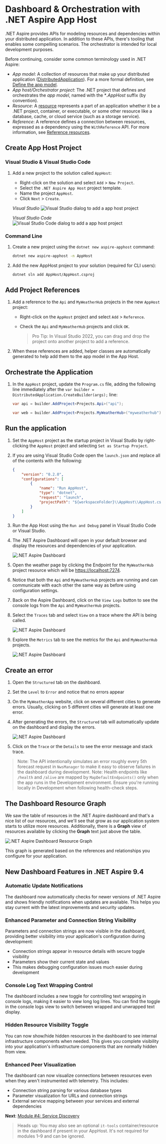 # Dashboard & Orchestration with .NET Aspire App Host

.NET Aspire provides APIs for modeling resources and dependencies within your distributed application. In addition to these APIs, there's tooling that enables some compelling scenarios. The orchestrator is intended for local development purposes.

Before continuing, consider some common terminology used in .NET Aspire:

- *App model*: A collection of resources that make up your distributed application ([DistributedApplication](https://learn.microsoft.com/dotnet/api/aspire.hosting.distributedapplication)). For a more formal definition, see [Define the app model](https://learn.microsoft.com/dotnet/aspire/fundamentals/app-host-overview?tabs=docker#define-the-app-model).
- *App host/Orchestrator project*: The .NET project that defines and orchestrates the *app model*, named with the **.AppHost* suffix (by convention).
- *Resource*: A [resource](https://learn.microsoft.com/dotnet/aspire/fundamentals/app-host-overview?tabs=docker#built-in-resource-types) represents a part of an application whether it be a .NET project, container, or executable, or some other resource like a database, cache, or cloud service (such as a storage service).
- *Reference*: A reference defines a connection between resources, expressed as a dependency using the `WithReference` API. For more information, see [Reference resources](https://learn.microsoft.com/dotnet/aspire/fundamentals/app-host-overview?tabs=docker#reference-resources).

## Create App Host Project

### Visual Studio & Visual Studio Code

1. Add a new project to the solution called `AppHost`:
   - Right-click on the solution and select `Add` > `New Project`.
   - Select the `.NET Aspire App Host` project template.
   - Name the project `AppHost`.
   - Click `Next` > `Create`.

    *Visual Studio*
    ![Visual Studio dialog to add a app host project](./media/vs-add-apphost.png)

    *Visual Studio Code*
    ![Visual Studio Code dialog to add a app host project](./media/vsc-add-apphost.png)

### Command Line

1. Create a new project using the `dotnet new aspire-apphost` command:

    ```bash
    dotnet new aspire-apphost -n AppHost
    ```

2. Add the new AppHost project to your solution (required for CLI users):

    ```bash
    dotnet sln add AppHost/AppHost.csproj
    ```

## Add Project References

1. Add a reference to the `Api` and `MyWeatherHub` projects in the new `AppHost` project:
   - Right-click on the `AppHost` project and select `Add` > `Reference`.
   - Check the `Api` and `MyWeatherHub` projects and click `OK`.

     > Pro Tip: In Visual Studio 2022, you can drag and drop the project onto another project to add a reference.

1. When these references are added, helper classes are automatically generated to help add them to the app model in the App Host.

## Orchestrate the Application

1. In the `AppHost` project, update the `Program.cs` file, adding the following line immediately after the `var builder = DistributedApplication.CreateBuilder(args);` line:

    ```csharp
    var api = builder.AddProject<Projects.Api>("api");

    var web = builder.AddProject<Projects.MyWeatherHub>("myweatherhub");
    ```

## Run the application

1. Set the `AppHost` project as the startup project in Visual Studio by right-clicking the `AppHost` project and selecting `Set as Startup Project`.
1. If you are using Visual Studio Code open the `launch.json` and replace all of the contents with the following:

    ```json
    {
        "version": "0.2.0",
        "configurations": [
            {
                "name": "Run AppHost",
                "type": "dotnet",
                "request": "launch",
                "projectPath": "${workspaceFolder}\\AppHost\\AppHost.csproj"
            }
        ]
    }
    ```

1. Run the App Host using the `Run and Debug` panel in Visual Studio Code or Visual Studio.
1. The .NET Aspire Dashboard will open in your default browser and display the resources and dependencies of your application.

    ![.NET Aspire Dashboard](./media/dashboard.png)

1. Open the weather page by clicking the Endpoint for the `MyWeatherHub` project resource which will be [https://localhost:7274](https://localhost:7274).
1. Notice that both the `Api` and `MyWeatherHub` projects are running and can communicate with each other the same way as before using configuration settings.
1. Back on the Aspire Dashboard, click on the `View Logs` button to see the console logs from the `Api` and `MyWeatherHub` projects.
1. Select the `Traces` tab and select `View` on a trace where the API is being called.

    ![.NET Aspire Dashboard](./media/dashboard-trace.png)

1. Explore the `Metrics` tab to see the metrics for the `Api` and `MyWeatherHub` projects.

    ![.NET Aspire Dashboard](./media/dashboard-metrics.png)

## Create an error

1. Open the `Structured` tab on the dashboard.
1. Set the `Level` to `Error` and notice that no errors appear
1. On the `MyWeatherApp` website, click on several different cities to generate errors. Usually, clicking on 5 different cities will generate at least one error.
1. After generating the errors, the `Structured` tab will automatically update on the dashboard and display the errors.

    ![.NET Aspire Dashboard](./media/dashboard-error.png)

1. Click on the `Trace` or the `Details` to see the error message and stack trace.

> Note: The API intentionally simulates an error roughly every 5th forecast request in `NwsManager` to make it easy to observe failures in the dashboard during development.
> Note: Health endpoints like `/health` and `/alive` are mapped by `MapDefaultEndpoints()` only when the app runs in the Development environment. Ensure you're running locally in Development when following health-check steps.

## The Dashboard Resource Graph

We saw the table of resources in the .NET Aspire dashboard and that's a nice list of our resources, and we'll see that grow as our application system starts to utilize more resources.  Additionally, there is a **Graph** view of resources available by clicking the **Graph** text just above the table.

![.NET Aspire Dashboard Resource Graph](./media/dashboard-graph.png)

This graph is generated based on the references and relationships you configure for your application.

## New Dashboard Features in .NET Aspire 9.4

### Automatic Update Notifications

The dashboard now automatically checks for newer versions of .NET Aspire and shows friendly notifications when updates are available. This helps you stay current with the latest improvements and security updates.

### Enhanced Parameter and Connection String Visibility

Parameters and connection strings are now visible in the dashboard, providing better visibility into your application's configuration during development:

- Connection strings appear in resource details with secure toggle visibility
- Parameters show their current state and values
- This makes debugging configuration issues much easier during development

### Console Log Text Wrapping Control

The dashboard includes a new toggle for controlling text wrapping in console logs, making it easier to view long log lines. You can find the toggle in the console logs view to switch between wrapped and unwrapped text display.

### Hidden Resource Visibility Toggle

You can now show/hide hidden resources in the dashboard to see internal infrastructure components when needed. This gives you complete visibility into your application's infrastructure components that are normally hidden from view.

### Enhanced Peer Visualization

The dashboard can now visualize connections between resources even when they aren't instrumented with telemetry. This includes:

- Connection string parsing for various database types
- Parameter visualization for URLs and connection strings
- External service mapping between your services and external dependencies

**Next**: [Module #4: Service Discovery](../Lesson-04-ServiceDiscovery/README.md)

> Heads up: You may also see an optional `it-tools` container/resource in the dashboard if present in your AppHost. It's not required for modules 1–9 and can be ignored.
